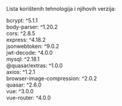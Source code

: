 Lista korištenih tehnologija i njihovih verzija:

bcrypt: ^5.1.1  
body-parser: ^1.20.2  
cors: ^2.8.5  
express: ^4.18.2  
jsonwebtoken: ^9.0.2  
jwt-decode: ^4.0.0  
mysql: ^2.18.1  
@quasar/extras: ^1.0.0  
axios: ^1.2.1  
browser-image-compression: ^2.0.2  
quasar: ^2.6.0  
vue: ^3.0.0  
vue-router: ^4.0.0  
